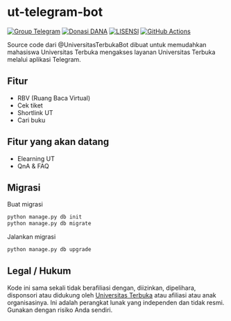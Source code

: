 # ut-telegram-bot

[![Group Telegram](https://img.shields.io/badge/Telegram-Group-blue.svg)](https://t.me/UniversitasTerbuka)
[![Donasi DANA](https://img.shields.io/badge/Donasi-DANA-blue)](https://link.dana.id/qr/1lw2r12r)
[![LISENSI](https://img.shields.io/github/license/UnivTerbuka/ut-telegram-bot)](https://github.com/UnivTerbuka/ut-telegram-bot/blob/master/LISENSI)
[![GitHub Actions](https://github.com/UnivTerbuka/ut-telegram-bot/workflows/GitHub%20Actions/badge.svg)](https://github.com/UnivTerbuka/ut-telegram-bot/actions?query=workflow%3AGithub%3AActions)

Source code dari @UniversitasTerbukaBot dibuat untuk memudahkan mahasiswa Universitas Terbuka mengakses layanan Universitas Terbuka melalui aplikasi Telegram.

## Fitur

- RBV (Ruang Baca Virtual)
- Cek tiket
- Shortlink UT
- Cari buku

## Fitur yang akan datang

- Elearning UT
- QnA & FAQ

## Migrasi

Buat migrasi

```bash
python manage.py db init
python manage.py db migrate
```

Jalankan migrasi

```bash
python manage.py db upgrade
```

## Legal / Hukum

Kode ini sama sekali tidak berafiliasi dengan, diizinkan, dipelihara, disponsori atau didukung oleh [Universitas Terbuka](https://ut.ac.id/) atau afiliasi atau anak organisasinya. Ini adalah perangkat lunak yang independen dan tidak resmi. Gunakan dengan risiko Anda sendiri.
